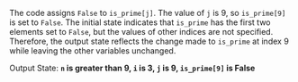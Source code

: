 The code assigns `False` to `is_prime[j]`. The value of `j` is 9, so `is_prime[9]` is set to `False`. The initial state indicates that `is_prime` has the first two elements set to `False`, but the values of other indices are not specified. Therefore, the output state reflects the change made to `is_prime` at index 9 while leaving the other variables unchanged. 

Output State: **`n` is greater than 9, `i` is 3, `j` is 9, `is_prime[9]` is False**